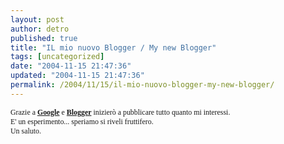 ```yaml
---
layout: post
author: detro
published: true
title: "IL mio nuovo Blogger / My new Blogger"
tags: [uncategorized]
date: "2004-11-15 21:47:36"
updated: "2004-11-15 21:47:36"
permalink: /2004/11/15/il-mio-nuovo-blogger-my-new-blogger/
---
```


<div style="clear:both;"></div><span style="font-size:85%;"><span style="font-family:verdana;">Grazie a <a style="font-weight: bold;" href="http://www.google.it/">Google</a> e <a style="font-weight: bold;" href="http://www.blogger.com/">Blogger</a> inizierò a pubblicare tutto quanto mi interessi.<br />E' un esperimento... speriamo si riveli fruttifero.<br />Un saluto. </span></span><a style="font-family: verdana;" href="http://www.blogger.com/"></a><br /><div style="clear:both; padding-bottom: 0.25em;"></div>
